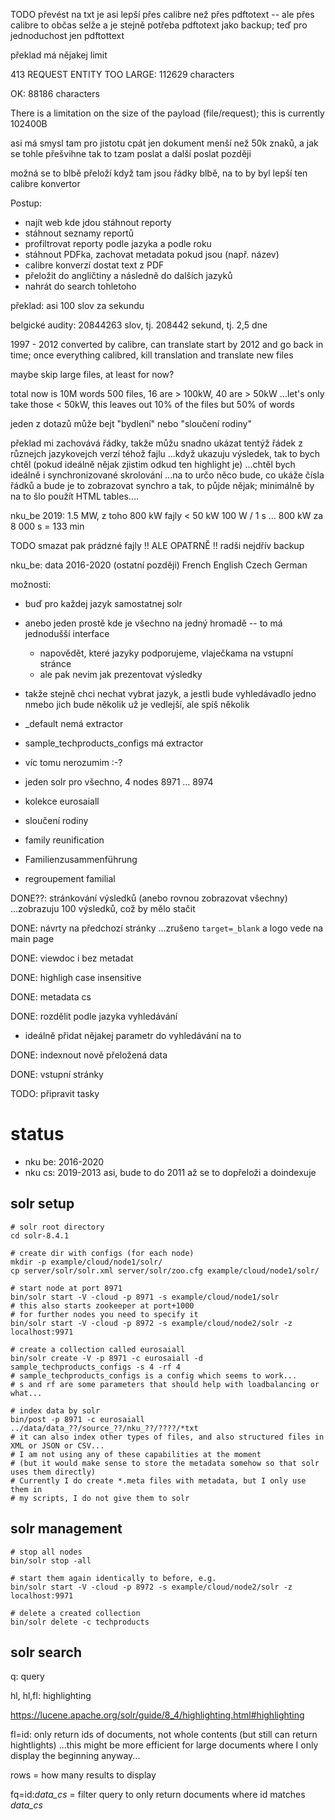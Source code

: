 

TODO převést na txt je asi lepší přes calibre než přes pdftotext -- ale přes
calibre to občas selže a je stejně potřeba pdftotext jako backup; teď pro
jednoduchost jen pdftottext

překlad má nějakej limit

413 REQUEST ENTITY TOO LARGE:
112629 characters

OK:
88186 characters

There is a limitation on the size of the payload (file/request); this is
currently 102400B

asi má smysl tam pro jistotu cpát jen dokument menší než 50k znaků,
a jak se tohle přešvihne tak to tzam poslat a další poslat později

možná se to blbě přeloží když tam jsou řádky blbě, na to by byl lepší ten
calibre konvertor



Postup:

* najít web kde jdou stáhnout reporty
* stáhnout seznamy reportů
* profiltrovat reporty podle jazyka a podle roku
* stáhnout PDFka, zachovat metadata pokud jsou (např. název)
* calibre konverzí dostat text z PDF
* přeložit do angličtiny a následně do dalších jazyků
* nahrát do search tohletoho



překlad: asi 100 slov za sekundu

belgické audity: 20844263 slov, tj. 208442 sekund, tj. 2,5 dne

1997 - 2012 converted by calibre, can translate
start by 2012 and go back in time;
once everything calibred, kill translation and translate new files

maybe skip large files, at least for now?

total now is 10M words
500 files, 16 are > 100kW, 40 are > 50kW
...let's only take those < 50kW,
this leaves out 10% of the files but 50% of words


jeden z dotazů může bejt "bydlení"
nebo "sloučení rodiny"


překlad mi zachovává řádky, takže můžu snadno ukázat tentýž řádek z
různejch jazykovejch verzí téhož fajlu
...když ukazuju výsledek, tak to bych chtěl (pokud ideálně nějak zjistim odkud
ten highlight je)
...chtěl bych ideálně i synchronizované skrolování
...na to určo něco bude, co ukáže čísla řádků a bude je to zobrazovat
synchro a tak, to půjde nějak; minimálně by na to šlo použít HTML
tables....


nku_be 2019: 1.5 MW, z toho 800 kW fajly < 50 kW
100 W / 1 s ... 800 kW za 8 000 s = 133 min

TODO smazat pak prádzné fajly !! ALE OPATRNĚ !! radši nejdřív backup


nku_be: data 2016-2020 (ostatní později) French English Czech German



možnosti:
* buď pro každej jazyk samostatnej solr
* anebo jeden prostě kde je všechno na jedný hromadě -- to má jednodušší
  interface
  * napovědět, které jazyky podporujeme, vlaječkama na vstupní stránce
  * ale pak nevim jak prezentovat výsledky
* takže stejně chci nechat vybrat jazyk, a jestli bude vyhledávadlo jedno
  nmebo jich bude několik už je vedlejší, ale spíš několik

* _default nemá extractor
* sample_techproducts_configs má extractor
* víc tomu nerozumim :-?


* jeden solr pro všechno, 4 nodes 8971 ... 8974
* kolekce eurosaiall


* sloučení rodiny
* family reunification
* Familienzusammenführung
* regroupement familial

DONE??: stránkování výsledků (anebo rovnou zobrazovat všechny)
...zobrazuju 100 výsledků, což by mělo stačit

DONE: návrty na předchozí stránky
...zrušeno `target=_blank` a logo vede na main page

DONE: viewdoc i bez metadat

DONE: highligh case insensitive

DONE: metadata cs

DONE: rozdělit podle jazyka vyhledávání
- ideálně přidat nějakej parametr do vyhledávání na to

DONE: indexnout nově přeložená data

DONE: vstupní stránky


TODO: připravit tasky


# status

* nku be: 2016-2020
* nku cs: 2019-2013 asi, bude to do 2011 až se to dopřeloži a doindexuje


## solr setup

    # solr root directory
    cd solr-8.4.1
    
    # create dir with configs (for each node)
    mkdir -p example/cloud/node1/solr/
    cp server/solr/solr.xml server/solr/zoo.cfg example/cloud/node1/solr/

    # start node at port 8971
    bin/solr start -V -cloud -p 8971 -s example/cloud/node1/solr
    # this also starts zookeeper at port+1000
    # for further nodes you need to specify it
    bin/solr start -V -cloud -p 8972 -s example/cloud/node2/solr -z localhost:9971

    # create a collection called eurosaiall
    bin/solr create -V -p 8971 -c eurosaiall -d sample_techproducts_configs -s 4 -rf 4
    # sample_techproducts_configs is a config which seems to work...
    # s and rf are some parameters that should help with loadbalancing or what...

    # index data by solr
    bin/post -p 8971 -c eurosaiall ../data/data_??/source_??/nku_??/????/*txt
    # it can also index other types of files, and also structured files in XML or JSON or CSV...
    # I am not using any of these capabilities at the moment
    # (but it would make sense to store the metadata somehow so that solr uses them directly)
    # Currently I do create *.meta files with metadata, but I only use them in
    # my scripts, I do not give them to solr

## solr management

    # stop all nodes
    bin/solr stop -all

    # start them again identically to before, e.g.
    bin/solr start -V -cloud -p 8972 -s example/cloud/node2/solr -z localhost:9971

    # delete a created collection
    bin/solr delete -c techproducts

## solr search

q: query

hl, hl,fl: highlighting

https://lucene.apache.org/solr/guide/8_4/highlighting.html#highlighting

fl=id: only return ids of documents, not whole contents (but still can return
hightlights)
...this might be more efficient for large documents where I only display the
beginning anyway...

rows = how many results to display

fq=id:*data_cs* = filter query to only return documents where id matches *data_cs*


